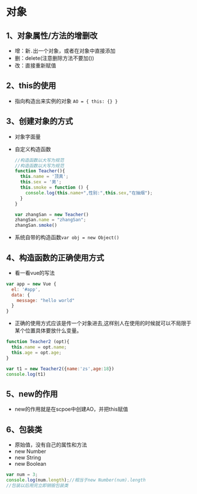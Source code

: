 # 对象

## 1、对象属性/方法的增删改

- 增：新`.`出一个对象，或者在对象中直接添加
- 删：delete(注意删除方法不要加())
- 改：直接重新赋值

## 2、this的使用

- 指向构造出来实例的对象
`AO = { this: {} }`

## 3、创建对象的方式

- 对象字面量
- 自定义构造函数

  ```js
  //构造函数以大写为规范
  //构造函数以大写为规范
  function Teacher(){
    this.name = '顶真';
    this.sex = '男';
    this.smoke = function () {
      console.log(this.name+",性别:",this.sex,"在抽烟");
    }
  }

  var zhangSan = new Teacher()
  zhangSan.name = "zhangSan";
  zhangSan.smoke()
  ```

- 系统自带的构造函数`var obj = new Object()`

## 4、构造函数的正确使用方式

- 看一看vue的写法

```js
var app = new Vue {
  el: '#app',
  data: {
    message: "hello world"
  }
}
```

- 正确的使用方式应该是传一个对象进去,这样别人在使用的时候就可以不局限于某个位置具体要放什么变量。

```js
function Teacher2 (opt){
  this.name = opt.name;
  this.age = opt.age;
}

var t1 = new Teacher2({name:'zs',age:18})
console.log(t1)
```

## 5、new的作用

- new的作用就是在scpoe中创建AO，并把this赋值

## 6、包装类

- 原始值，没有自己的属性和方法
- new Number
- new String
- new Boolean

```js
var num = 3;
console.log(num.length);//相当于new Number(num).length
//包装以后用完立即销毁包装类
```
